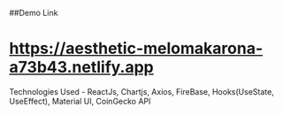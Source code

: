 ##Demo Link
# https://aesthetic-melomakarona-a73b43.netlify.app


Technologies Used - ReactJs, Chartjs, Axios, FireBase, Hooks(UseState, UseEffect), Material UI, 
CoinGecko API
